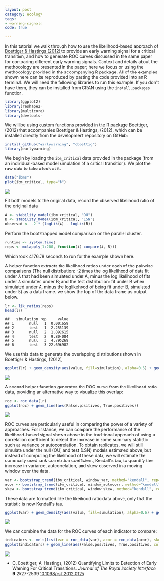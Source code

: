 ```yaml
---
layout: post
category: ecology
tags: 
- warning-signals
code: true

---
```



In this tutorial we walk through how to use the likelihood-based approach of <span class="showtooltip" title="Boettiger C and Hastings A (2012). Quantifying Limits to
Detection of Early Warning For Critical Transitions. _Journal of
The Royal Society Interface_, *9*, pp. 2527-2539. ISSN 1742-5689,
 http://dx.doi.org/10.1098/rsif.2012.0125."><a href="http://dx.doi.org/10.1098/rsif.2012.0125" rel="http://purl.org/spar/cito/usesMethodFrom" >Boettiger & Hastings (2012)</a></span>  to provide an early warning signal for a critical transition, and how to generate ROC curves discussed in the same paper for comparing different early warning signals.  Context and details about the methodology are presented in the paper; here we focus on using the methodology provided in the accompanying R package.  All of the examples shown here can be reproduced by pasting the code provided into an R terminal.  We will need the following libraries to run this example.  If you don't have them, they can be installed from CRAN using the `install.packages` function.  


```r
library(ggplot2)
library(reshape2)
library(multicore)
library(devtools)
```


We will be using custom functions provided in the R package Boettiger, (2012) that accompanies Boettiger & Hastings, (2012), which can be installed directly from the development repository on GitHub:


```r
install_github("earlywarning", "cboettig")
library(earlywarning)
```


We begin by loading the `ibm_critical` data provided in the package (from an individual-based model simulation of a critical transition). We plot the raw data to take a look at it. 


```r
data("ibms")
plot(ibm_critical, type="b")
```

![](http://farm9.staticflickr.com/8261/8641108753_956f179a1d_o.png) 



Fit both models to the original data, record the observed likelihood ratio of the original data


```r
A <- stability_model(ibm_critical, "OU")
B <- stability_model(ibm_critical, "LSN")
observed <- -2 * (logLik(A) - logLik(B))
```



Perform the bootstrapped model comparison on the parallel cluster.  


```r
runtime <- system.time(
reps <- mclapply(1:200, function(i) compare(A, B)))
```

Which took 4176.78 seconds to run for the example shown here.  

A helper function extracts the likelihood ratios under each of the pairwise comparisons (The null distribution: -2 times the log likelihood of data fit under A that had been simulated under A, minus the log likelihood of fits under A  simulated under B; and the test distribution: fit under B when simulated under A, minus the loglikehood of being fit under B, simulated under B) as a data frame.  we show the top of the data frame as output below.  



```r
lr <- lik_ratios(reps)
head(lr)
```

```
##   simulation rep     value
## 1       null   1  0.001659
## 2       test   1  2.255139
## 3       null   2  1.892615
## 4       test   2  9.804084
## 5       null   3  4.795269
## 6       test   3 22.696982
```


We use this data to generate the overlapping distributions shown in Boettiger & Hastings, (2012), 


```r
ggplot(lr) + geom_density(aes(value, fill=simulation), alpha=0.6) + geom_vline(aes(xintercept=observed))
```

![](http://farm9.staticflickr.com/8245/8642325058_d70eaee962_o.png) 



A second helper function generates the ROC curve from the likelihood ratio data, providing an alternative way to visualize this overlap:


```r
roc <- roc_data(lr)
ggplot(roc) + geom_line(aes(False.positives, True.positives))
```

![](http://farm9.staticflickr.com/8402/8641224925_83a045afbb_o.png) 






ROC curves are particularly useful in comparing the power of a variety of approaches.  For instance, we can compare the performance of the likelihood-based signal shown above to the traditional approach of using a correlation coefficient to detect the increase in some summary statistic such as variance or autocorrelation.  To obtain replicates, we will still simulate under the null (OU) and test (LSN) models estimated above, but instead of computing the likelihood of these data, we will estimate the commonly used rank correlation coefficient, Kendall's tau, to quantify the increase in variance, autcorrelation, and skew observed in a moving window over the data.



```r
var <- bootstrap_trend(ibm_critical, window_var, method="kendall", rep=200)
acor <- bootstrap_trend(ibm_critical, window_autocorr, method="kendall", rep=200)
skew <- bootstrap_trend(ibm_critical, window_skew, method="kendall", rep=200)
```


These data are formatted like the likeihood ratio data above, only that the statistic is now Kendall's tau.  



```r
ggplot(var) + geom_density(aes(value, fill=simulation), alpha=0.6) + geom_vline(aes(xintercept=observed))
```

![](http://farm9.staticflickr.com/8265/8642341382_1d87080d5c_o.png) 



We can combine the data for the ROC curves of each indicator to compare:


```r
indicators <- melt(list(var = roc_data(var), acor = roc_data(acor), skew = roc_data(skew), lr = roc), id = c("Threshold", "False.positives", "True.positives"))
ggplot(indicators) + geom_line(aes(False.positives, True.positives, color=L1)) 
```

![](http://farm9.staticflickr.com/8122/8641241253_4c3704523e_o.png) 




- C. Boettiger, A. Hastings,   (2012) Quantifying Limits to Detection of Early Warning For Critical Transitions.  *Journal of The Royal Society Interface*  **9**  2527-2539  [10.1098/rsif.2012.0125](http://dx.doi.org/10.1098/rsif.2012.0125)

